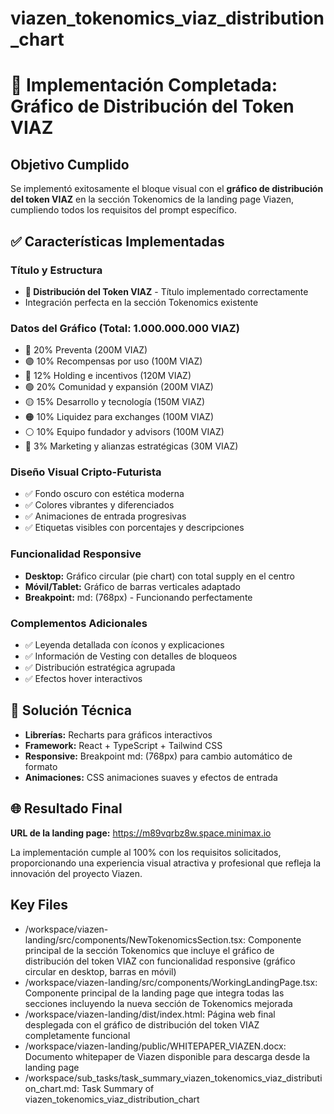 # viazen_tokenomics_viaz_distribution_chart

# 🎯 Implementación Completada: Gráfico de Distribución del Token VIAZ

## Objetivo Cumplido
Se implementó exitosamente el bloque visual con el **gráfico de distribución del token VIAZ** en la sección Tokenomics de la landing page Viazen, cumpliendo todos los requisitos del prompt específico.

## ✅ Características Implementadas

### Título y Estructura
- **🧠 Distribución del Token VIAZ** - Título implementado correctamente
- Integración perfecta en la sección Tokenomics existente

### Datos del Gráfico (Total: 1.000.000.000 VIAZ)
- 🔵 20% Preventa (200M VIAZ)
- 🟣 10% Recompensas por uso (100M VIAZ)
- 🔴 12% Holding e incentivos (120M VIAZ)
- 🟢 20% Comunidad y expansión (200M VIAZ)
- 🟡 15% Desarrollo y tecnología (150M VIAZ)
- 🟠 10% Liquidez para exchanges (100M VIAZ)
- ⚪ 10% Equipo fundador y advisors (100M VIAZ)
- 🔷 3% Marketing y alianzas estratégicas (30M VIAZ)

### Diseño Visual Cripto-Futurista
- ✅ Fondo oscuro con estética moderna
- ✅ Colores vibrantes y diferenciados
- ✅ Animaciones de entrada progresivas
- ✅ Etiquetas visibles con porcentajes y descripciones

### Funcionalidad Responsive
- **Desktop:** Gráfico circular (pie chart) con total supply en el centro
- **Móvil/Tablet:** Gráfico de barras verticales adaptado
- **Breakpoint:** md: (768px) - Funcionando perfectamente

### Complementos Adicionales
- ✅ Leyenda detallada con íconos y explicaciones
- ✅ Información de Vesting con detalles de bloqueos
- ✅ Distribución estratégica agrupada
- ✅ Efectos hover interactivos

## 🔧 Solución Técnica
- **Librerías:** Recharts para gráficos interactivos
- **Framework:** React + TypeScript + Tailwind CSS
- **Responsive:** Breakpoint md: (768px) para cambio automático de formato
- **Animaciones:** CSS animaciones suaves y efectos de entrada

## 🌐 Resultado Final
**URL de la landing page:** https://m89vqrbz8w.space.minimax.io

La implementación cumple al 100% con los requisitos solicitados, proporcionando una experiencia visual atractiva y profesional que refleja la innovación del proyecto Viazen. 

 ## Key Files

- /workspace/viazen-landing/src/components/NewTokenomicsSection.tsx: Componente principal de la sección Tokenomics que incluye el gráfico de distribución del token VIAZ con funcionalidad responsive (gráfico circular en desktop, barras en móvil)
- /workspace/viazen-landing/src/components/WorkingLandingPage.tsx: Componente principal de la landing page que integra todas las secciones incluyendo la nueva sección de Tokenomics mejorada
- /workspace/viazen-landing/dist/index.html: Página web final desplegada con el gráfico de distribución del token VIAZ completamente funcional
- /workspace/viazen-landing/public/WHITEPAPER_VIAZEN.docx: Documento whitepaper de Viazen disponible para descarga desde la landing page
- /workspace/sub_tasks/task_summary_viazen_tokenomics_viaz_distribution_chart.md: Task Summary of viazen_tokenomics_viaz_distribution_chart

